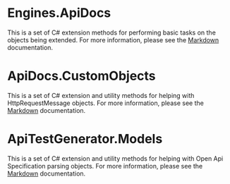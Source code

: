 # Engines.ApiDocs
This is a set of C# extension methods for performing basic tasks on the objects being extended. For more information, please see the [Markdown](https://github.com/testandattack/HttpWebTester/blob/main/OpenApiSpec/Engines.ApiDocs/MarkDown/Engines.ApiDocs.md) documentation.

# ApiDocs.CustomObjects
This is a set of C# extension and utility methods for helping with HttpRequestMessage objects. For more information, please see the [Markdown](https://github.com/testandattack/HttpWebTester/blob/main/ApiDocs.CustomObjects/MarkDown/ApiDocs.CustomObjects.md) documentation.

# ApiTestGenerator.Models
This is a set of C# extension and utility methods for helping with Open Api Specification parsing objects. For more information, please see the [Markdown](https://github.com/testandattack/HttpWebTester/blob/main/OpenApiSpec/ApiTestGenerator.Models/MarkDown/ApiTestGenerator.Models.md) documentation.

